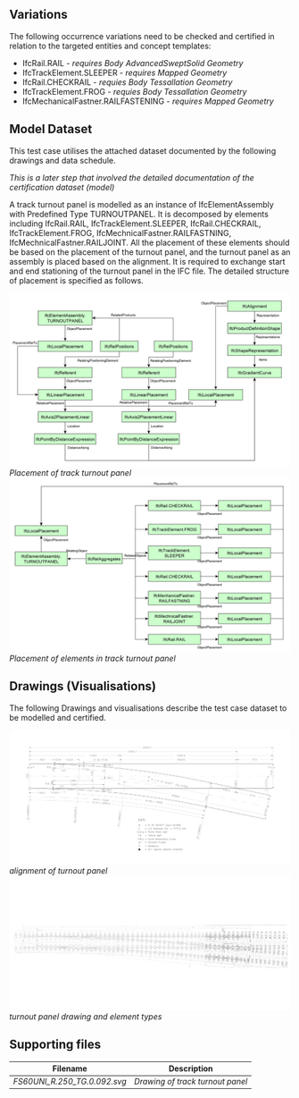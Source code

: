 ## Variations
The following occurrence variations need to be checked and certified in relation to the targeted entities and concept templates:

- IfcRail.RAIL - *requires Body AdvancedSweptSolid Geometry*
- IfcTrackElement.SLEEPER - *requires Mapped Geometry*
- IfcRail.CHECKRAIL - *requies Body Tessallation Geometry*
- IfcTrackElement.FROG - *requies Body Tessallation Geometry*
- IfcMechanicalFastner.RAILFASTENING - *requires Mapped Geometry*

## Model Dataset
This test case utilises the attached dataset documented by the following drawings and data schedule. 

*This is a later step that involved the detailed documentation of the certification dataset (model)*

A track turnout panel is modelled as an instance of IfcElementAssembly with Predefined Type TURNOUTPANEL.
It is decomposed by elements including IfcRail.RAIL, IfcTrackElement.SLEEPER, IfcRail.CHECKRAIL, IfcTrackElement.FROG, IfcMechnicalFastner.RAILFASTNING, IfcMechnicalFastner.RAILJOINT.
All the placement of these elements should be based on the placement of the turnout panel, and the turnout panel as an assembly is placed based on the alignment.
It is required to exchange start and end stationing of the turnout panel in the IFC file.
The detailed structure of placement is specified as follows.

![alt text](Turnout_Placement.png)
*Placement of track turnout panel*
![alt text](Turnout_Element_Placement.png)
*Placement of elements in track turnout panel*



## Drawings (Visualisations)
The following Drawings and visualisations describe the test case dataset to be modelled and certified.

![alt text](trackturnout_schematic.png)
*alignment of turnout panel*
![alt text](trackturnout.png)
*turnout panel drawing and element types*


## Supporting files

| Filename                          | Description                               |
|-----------------------------------|-------------------------------------------|
| *FS60UNI_R.250_TG.0.092.svg*                        | *Drawing of track turnout panel*                       |
